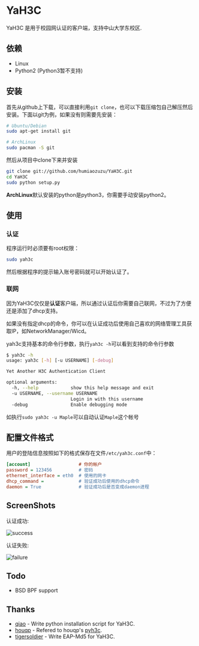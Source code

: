 YaH3C
=====
YaH3C 是用于校园网认证的客户端，支持中山大学东校区.

依赖
------------
* Linux
* Python2 (Python3暂不支持)

安装
------------

首先从github上下载，可以直接利用`git clone`，也可以下载压缩包自己解压然后安装。下面以git为例，如果没有则需要先安装：

```bash
# Ubuntu/Debian
sudo apt-get install git

# ArchLinux
sudo pacman -S git
```
然后从项目中clone下来并安装

```bash
git clone git://github.com/humiaozuzu/YaH3C.git
cd YaH3C
sudo python setup.py
```

**ArchLinux**默认安装的python是python3，你需要手动安装python2。

使用
----

### 认证

程序运行时必须要有root权限：

```bash
sudo yah3c
```

然后根据程序的提示输入账号密码就可以开始认证了。

### 联网

因为YaH3C仅仅是**认证**客户端，所以通过认证后你需要自己联网，不过为了方便还是添加了dhcp支持。

如果没有指定dhcp的命令，你可以在认证成功后使用自己喜欢的网络管理工具获取IP，如NetworkManager/Wicd。

yah3c支持基本的命令行参数，执行`yah3c -h`可以看到支持的命令行参数

``` bash
$ yah3c -h       
usage: yah3c [-h] [-u USERNAME] [-debug]

Yet Another H3C Authentication Client

optional arguments:
  -h, --help            show this help message and exit
  -u USERNAME, --username USERNAME
                        Login in with this username
  -debug                Enable debugging mode
```

如执行`sudo yah3c -u Maple`可以自动认证`Maple`这个帐号

配置文件格式
---------
用户的登陆信息按照如下的格式保存在文件`/etc/yah3c.conf`中：

``` ini
[account]                  # 你的帐户 
password = 123456          # 密码
ethernet_interface = eth0  # 使用的网卡
dhcp_command =             # 验证成功后使用的dhcp命令
daemon = True              # 验证成功后是否变成daemon进程
```

ScreenShots
-----------

认证成功:

![success](https://github.com/humiaozuzu/YaH3C/blob/master/screenshots/success.png?raw=true)

认证失败:

![failure](https://github.com/humiaozuzu/YaH3C/raw/master/screenshots/failure.png)


Todo
----
* BSD BPF support

Thanks
------
* [qiao](https://github.com/qiao) - Write python installation script for YaH3C.
* [houqp](https://github.com/houqp) - Refered to houqp's [pyh3c](https://github.com/houqp/pyh3c).
* [tigersoldier](https://github.com/tigersoldier) - Write EAP-Md5 for YaH3C.
